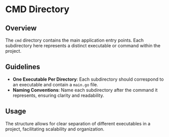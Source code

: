 # CMD Directory

## Overview
The `cmd` directory contains the main application entry points. Each subdirectory here represents a distinct executable or command within the project.

## Guidelines
- **One Executable Per Directory**: Each subdirectory should correspond to an executable and contain a `main.go` file.
- **Naming Conventions**: Name each subdirectory after the command it represents, ensuring clarity and readability.

## Usage
The structure allows for clear separation of different executables in a project, facilitating scalability and organization.
